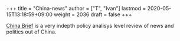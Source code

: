+++
title = "China-news"
author = ["T", "Ivan"]
lastmod = 2020-05-15T13:18:59+09:00
weight = 2036
draft = false
+++

[China Brief](https://jamestown.org/programs/cb/about-china-brief/) is a very indepth policy analisys level review of news
and politics out of China.

